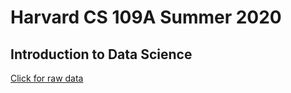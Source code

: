 # Harvard CS 109A Summer 2020
## Introduction to Data Science

[Click for raw data](teaching/2020_cs109a.pdf)